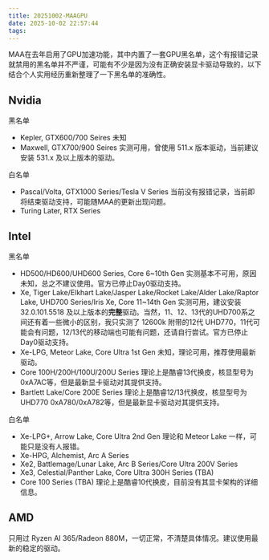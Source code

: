 ```yaml
---
title: 20251002-MAAGPU
date: 2025-10-02 22:57:44
tags:
---
```

MAA在去年启用了GPU加速功能，其中内置了一套GPU黑名单，这个有报错记录就禁用的黑名单并不严谨，可能有不少是因为没有正确安装显卡驱动导致的，以下结合个人实用经历重新整理了一下黑名单的准确性。

## Nvidia
黑名单
 - Kepler, GTX600/700 Seires
   未知
 - Maxwell, GTX700/900 Seires
   实测可用，曾使用 511.x 版本驱动，当前建议安装 531.x 及以上版本的驱动。

白名单
 - Pascal/Volta, GTX1000 Series/Tesla V Series
   当前没有报错记录，当前即将结束驱动支持，可能随MAA的更新出现问题。
 - Turing Later, RTX Series

## Intel
黑名单
 - HD500/HD600/UHD600 Series, Core 6~10th Gen
   实测基本不可用，原因未知，总之不建议使用。官方已停止Day0驱动支持。
 - Xe, Tiger Lake/Elkhart Lake/Jasper Lake/Rocket Lake/Alder Lake/Raptor Lake, UHD700 Series/Iris Xe, Core 11~14th Gen
   实测可用，建议安装 32.0.101.5518 及以上版本的**完整**驱动。当然，11、12、13代的UHD700系之间还有着一些微小的区别，我只实测了 12600k 附带的12代 UHD770，11代可能会有问题，12/13代的移动端也可能有问题，还请自行尝试。官方已停止Day0驱动支持。
 - Xe-LPG, Meteor Lake, Core Ultra 1st Gen
   未知，理论可用，推荐使用最新驱动。
 - Core 100H/200H/100U/200U Series
   理论上是酷睿13代换皮，核显型号为 0xA7AC等，但是最新显卡驱动对其提供支持。
 - Bartlett Lake/Core 200E Series
   理论上是酷睿12/13代换皮，核显型号为UHD770 0xA780/0xA782等，但是最新显卡驱动对其提供支持。

白名单
 - Xe-LPG+, Arrow Lake, Core Ultra 2nd Gen
   理论和 Meteor Lake 一样，可能只是没有人报错。
 - Xe-HPG, Alchemist, Arc A Series
 - Xe2, Battlemage/Lunar Lake, Arc B Series/Core Ultra 200V Series
 - Xe3, Celestial/Panther Lake, Core Ultra 300H Series (TBA)
 - Core 100 Series (TBA)
   理论上是酷睿10代换皮，目前没有其显卡架构的详细信息。

## AMD
只用过 Ryzen AI 365/Radeon 880M，一切正常，不清楚具体情况。建议使用最新的稳定的驱动。
